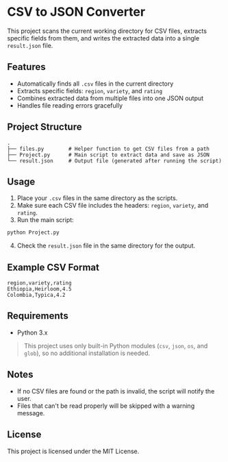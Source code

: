 # CSV to JSON Converter

This project scans the current working directory for CSV files, extracts specific fields from them, and writes the extracted data into a single `result.json` file.

## Features

- Automatically finds all `.csv` files in the current directory
- Extracts specific fields: `region`, `variety`, and `rating`
- Combines extracted data from multiple files into one JSON output
- Handles file reading errors gracefully

## Project Structure

```
.
├── files.py        # Helper function to get CSV files from a path
├── Project.py      # Main script to extract data and save as JSON
└── result.json     # Output file (generated after running the script)
```

## Usage

1. Place your `.csv` files in the same directory as the scripts.
2. Make sure each CSV file includes the headers: `region`, `variety`, and `rating`.
3. Run the main script:

```bash
python Project.py
```

4. Check the `result.json` file in the same directory for the output.

## Example CSV Format

```csv
region,variety,rating
Ethiopia,Heirloom,4.5
Colombia,Typica,4.2
```

## Requirements

- Python 3.x

> This project uses only built-in Python modules (`csv`, `json`, `os`, and `glob`), so no additional installation is needed.

## Notes

- If no CSV files are found or the path is invalid, the script will notify the user.
- Files that can't be read properly will be skipped with a warning message.

## License

This project is licensed under the MIT License.

